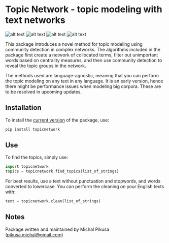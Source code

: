 # Topic Network - topic modeling with text networks
![alt text](https://img.shields.io/pypi/pyversions/topicnetwork.svg) ![alt text](https://img.shields.io/pypi/l/topicnetwork.svg) ![alt text](https://img.shields.io/pypi/v/topicnetwork.svg) ![alt text](https://img.shields.io/pypi/dm/topicnetwork.svg)

This package introduces a novel method for topic modeling using community detection in complex networks. The algorithms included in the package first create a network of collocated terms, filter out unimportant words based on centrality measures, and then use community detection to reveal the topic groups in the network. 

The methods used are language-agnostic, meaning that you can perform the topic modeling on any text in any language. It is an early version, hence there might be performance issues when modeling big corpora. These are to be resolved in upcoming updates.

## Installation

To install the [current version](https://pypi.org/project/topicnetwork/) of the package, use:

```python
pip install topicnetwork
```

## Use

To find the topics, simply use:

```python
import topicnetwork
topics = topicnetwork.find_topics(list_of_strings)
```

For best results, use a text without punctuation and stopwords, and words converted to lowercase. You can perform the cleaning on your English texts with:

```python
text = topicnetwork.clean(list_of_strings)
```

## Notes
Package written and maintained by Michal Pikusa (pikusa.michal@gmail.com)
